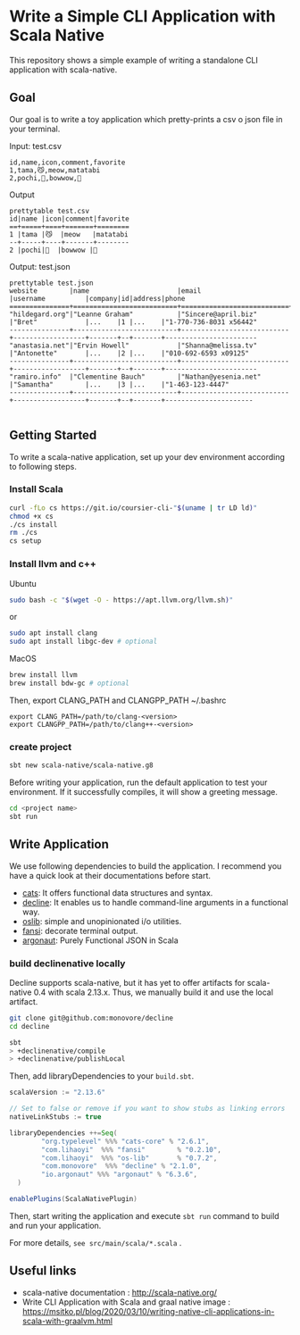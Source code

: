 
# Write a Simple CLI Application with Scala Native
This repository shows a simple example of writing a standalone CLI application with scala-native.
## Goal
Our goal is to write a toy application which pretty-prints a csv o json file in your terminal.

Input: test.csv
```
id,name,icon,comment,favorite
1,tama,😼,meow,matatabi
2,pochi,🐶,bowwow,🦴
```
Output
```
prettytable test.csv
id|name |icon|comment|favorite
==+=====+====+=======+========
1 |tama |😼  |meow   |matatabi
--+-----+----+-------+--------
2 |pochi|🐶  |bowwow |🦴
```

Output: test.json
```
prettytable test.json
website        |name                      |email                      |username          |company|id|address|phone
===============+==========================+===========================+==================+=======+==+=======+=======================
"hildegard.org"|"Leanne Graham"           |"Sincere@april.biz"        |"Bret"            |...    |1 |...    |"1-770-736-8031 x56442"
---------------+--------------------------+---------------------------+------------------+-------+--+-------+-----------------------
"anastasia.net"|"Ervin Howell"            |"Shanna@melissa.tv"        |"Antonette"       |...    |2 |...    |"010-692-6593 x09125"
---------------+--------------------------+---------------------------+------------------+-------+--+-------+-----------------------
"ramiro.info"  |"Clementine Bauch"        |"Nathan@yesenia.net"       |"Samantha"        |...    |3 |...    |"1-463-123-4447"
---------------+--------------------------+---------------------------+------------------+-------+--+-------+----------------------


```
## Getting Started
To write a scala-native application, set up your dev environment according to following steps. 
### Install Scala

```sh
curl -fLo cs https://git.io/coursier-cli-"$(uname | tr LD ld)"
chmod +x cs
./cs install
rm ./cs
cs setup
```

### Install llvm and c++

Ubuntu

```sh
sudo bash -c "$(wget -O - https://apt.llvm.org/llvm.sh)"
```
or
```sh
sudo apt install clang
sudo apt install libgc-dev # optional
```

MacOS

```sh
brew install llvm
brew install bdw-gc # optional
```

Then, export CLANG_PATH and CLANGPP_PATH
~/.bashrc
```
export CLANG_PATH=/path/to/clang-<version>
export CLANGPP_PATH=/path/to/clang++-<version>

```

### create project

```sh
sbt new scala-native/scala-native.g8
```

Before writing your application, run the default application to test your environment. If it successfully compiles, it will show a greeting message.
```sh
cd <project name>
sbt run
```

## Write Application

We use following dependencies to build the application. I recommend you have a quick look at their documentations before start.

- [cats](https://typelevel.org/cats/): It offers functional data structures and syntax.
- [decline](https://ben.kirw.in/decline/): It enables us to handle command-line arguments in a functional way.
- [oslib](https://github.com/com-lihaoyi/os-lib): simple and unopinionated i/o utilities.
- [fansi](https://github.com/com-lihaoyi/fansi): decorate terminal output.
- [argonaut](http://argonaut.io/): Purely Functional JSON in Scala

### build declinenative locally

Decline supports scala-native, but it has yet to offer artifacts for scala-native 0.4 with scala 2.13.x. Thus, we manually build it and use the local artifact.

```sh
git clone git@github.com:monovore/decline
cd decline

sbt
> +declinenative/compile
> +declinenative/publishLocal
```

Then, add libraryDependencies to your `build.sbt`.

```scala
scalaVersion := "2.13.6"

// Set to false or remove if you want to show stubs as linking errors
nativeLinkStubs := true

libraryDependencies ++=Seq(
        "org.typelevel" %%% "cats-core" % "2.6.1",
        "com.lihaoyi"  %%% "fansi"        % "0.2.10",
        "com.lihaoyi"  %%% "os-lib"       % "0.7.2",
        "com.monovore"  %%% "decline" % "2.1.0",
        "io.argonaut" %%% "argonaut" % "6.3.6",
  )

enablePlugins(ScalaNativePlugin)
```

Then, start writing the application and execute `sbt run` command to build and run your application.

For more details, `see src/main/scala/*.scala` .


## Useful links
- scala-native documentation : http://scala-native.org/
- Write CLI Application with Scala and graal native image : https://msitko.pl/blog/2020/03/10/writing-native-cli-applications-in-scala-with-graalvm.html
